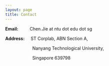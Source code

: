 ```yaml
---
layout: page
title: Contact
---
```


<p><strong>Email:&nbsp; &nbsp; &nbsp; &nbsp; &nbsp; &nbsp;</strong>Chen.Jie at ntu dot edu dot sg</p>
<p><strong>Address:</strong>&nbsp; &nbsp; &nbsp;ST Corplab, ABN Section A,</p>
<p>&nbsp; &nbsp; &nbsp; &nbsp; &nbsp; &nbsp; &nbsp; &nbsp; &nbsp; &nbsp; &nbsp;&nbsp;Nanyang Technological University,</p>
<p>&nbsp; &nbsp; &nbsp; &nbsp; &nbsp; &nbsp; &nbsp; &nbsp; &nbsp; &nbsp; &nbsp;&nbsp;Singapore 639798</p>
